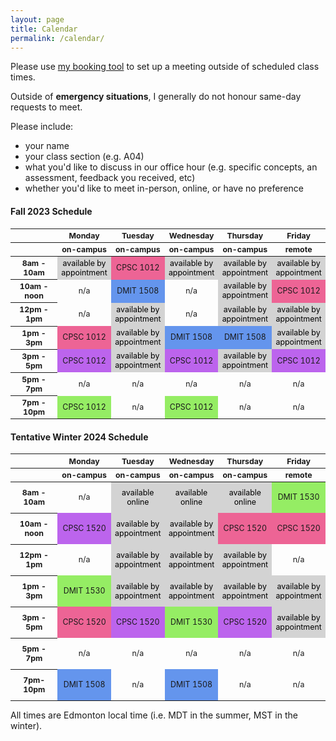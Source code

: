 ```yaml
---
layout: page
title: Calendar
permalink: /calendar/
---
```


Please use [my booking tool](https://calendar.google.com/calendar/u/0/appointments/AcZssZ0nR04OIK095mwybdLW7PpjBRrZiELn_yoBZbI=) to set up a meeting outside of scheduled class times.

Outside of **emergency situations**, I generally do not honour same-day requests to meet.

Please include:
* your name
* your class section (e.g. A04)
* what you'd like to discuss in our office hour (e.g. specific concepts, an assessment, feedback you received, etc)
* whether you'd like to meet in-person, online, or have no preference

#### Fall 2023 Schedule ####

<html>
  <style>
    table {font-size: 12.4px; text-align:center;}
    .row-header {width : 80px;}
    .col-header {text-align:center;}
    .appointment {color: black; background-color:#d3d3d3;}
    .dmit1508 { background-color:#6495ed;}
    .a04 {background-color:#ed6495;}
    .a05 {background-color:#bc64ed;}
    .oe02 { background-color:#95ed64;}
  </style>
 <table>
  <thead>
    <tr>
      <th class = "row-header"></th>
      <th class = "col-header">Monday</th>
      <th class = "col-header">Tuesday</th>
      <th class = "col-header">Wednesday</th>
      <th class = "col-header">Thursday</th>
      <th class = "col-header">Friday</th>
    </tr>
        <tr>
      <th class = "row-header"></th>
      <th class = "col-header">on-campus</th>
      <th class = "col-header">on-campus</th>
      <th class = "col-header">on-campus</th>
      <th class = "col-header">on-campus</th>
      <th class = "col-header">remote</th>
    </tr>
  </thead>
  <tbody>
      <tr>
      <th>8am - 10am</th>
      <td class="appointment">available by appointment</td>
      <td class="a04">CPSC 1012</td>
      <td class="appointment">available by appointment</td>
      <td class="appointment">available by appointment</td>
      <td class="appointment">available by appointment</td>
    </tr>
    <tr>
      <th>10am - noon</th>
      <td>n/a</td>
      <td class="dmit1508">DMIT 1508</td>
      <td>n/a</td>
      <td class="appointment">available by appointment</td>
      <td class="a04">CPSC 1012</td>
    </tr>
    <tr>
      <th>12pm - 1pm</th>
      <td>n/a</td>
      <td class="appointment">available by appointment</td>
      <td>n/a</td>
      <td class="appointment">available by appointment</td>
      <td class="appointment">available by appointment</td>
    </tr>
    <tr>
      <th>1pm - 3pm</th>
      <td class="a04">CPSC 1012</td>
      <td class="appointment">available by appointment</td>
      <td class="dmit1508">DMIT 1508</td>
      <td class="dmit1508">DMIT 1508</td>
      <td class="appointment">available by appointment</td>
    </tr>
      <tr>
      <th>3pm - 5pm</th>
      <td class="a05">CPSC 1012</td>
      <td class="appointment">available by appointment</td>
      <td class="a05">CPSC 1012</td>
      <td class="appointment">available by appointment</td>
      <td class="a05">CPSC 1012</td>
    </tr>
  <tr>
      <th>5pm - 7pm</th>
      <td>n/a</td>
      <td>n/a</td>
      <td>n/a</td>
      <td>n/a</td>
      <td>n/a</td>
    </tr>
    <tr>
      <th>7pm - 10pm</th>
      <td class="oe02">CPSC 1012</td>
      <td>n/a</td>
      <td class="oe02">CPSC 1012</td>
      <td>n/a</td>
      <td>n/a</td>
    </tr>


  </tbody>
</table>
</html>


#### Tentative Winter 2024 Schedule ####

<html>
  <style>
    table {font-size: 12.4px; text-align:center;}
    .row-header {width : 80px;}
    .col-header {text-align:center;}
    .appointment {color: black; background-color:#d3d3d3;}
    .cpsc1520-a01 {background-color:#ed6495;}
    .cpsc1520-a02 {background-color:#bc64ed;}
    .dmit1530-a01 { background-color:#95ed64;}
    .dmit1508 { background-color:#6495ed;}
  </style>
 <table style="width:100%">
  <thead>
    <tr>
      <th class = "row-header"  style="width:15%"></th>
      <th class = "col-header"  style="width:17%">Monday</th>
      <th class = "col-header"  style="width:17%">Tuesday</th>
      <th class = "col-header"  style="width:17%">Wednesday</th>
      <th class = "col-header"  style="width:17%">Thursday</th>
      <th class = "col-header"  style="width:17%">Friday</th>
    </tr>
      <tr>
      <th class = "row-header"></th>
      <th class = "col-header">on-campus</th>
      <th class = "col-header">on-campus</th>
      <th class = "col-header">on-campus</th>
      <th class = "col-header">on-campus</th>
      <th class = "col-header">remote</th>
    </tr>
  </thead>
  <tbody>
      <tr style="height:50px">
      <th>8am - 10am</th>
      <td>n/a</td>
      <td class="appointment">available online</td>
      <td class="appointment">available online</td>
      <td class="appointment">available online</td>
      <td class="dmit1530-a01">DMIT 1530</td>
    </tr>
      <tr style="height:50px">
      <th>10am - noon</th>
      <td class="cpsc1520-a02">CPSC 1520</td>
      <td class="appointment">available by appointment</td>
      <td class="appointment">available by appointment</td>
      <td class="cpsc1520-a01">CPSC 1520</td>
      <td class="cpsc1520-a01">CPSC 1520</td>
    </tr>
      <tr style="height:50px">
      <th>12pm - 1pm</th>
      <td>n/a</td>
      <td class="appointment">available by appointment</td>
      <td class="appointment">available by appointment</td>
      <td class="appointment">available by appointment</td>
      <td>n/a</td>
    </tr>
      <tr style="height:50px">
      <th>1pm - 3pm</th>
      <td class="dmit1530-a01">DMIT 1530</td>
      <td class="appointment">available by appointment</td>
      <td class="appointment">available by appointment</td>
      <td class="appointment">available by appointment</td>
      <td class="appointment">available by appointment</td>
    </tr>
      <tr style="height:50px">
      <th>3pm - 5pm</th>
      <td class="cpsc1520-a01">CPSC 1520</td>
      <td class="cpsc1520-a02">CPSC 1520</td>
      <td class="dmit1530-a01">DMIT 1530</td>
      <td class="cpsc1520-a02">CPSC 1520</td>
      <td class="appointment">available by appointment</td>
    </tr>
      <tr style="height:50px">
      <th>5pm - 7pm</th>
      <td>n/a</td>
      <td>n/a</td>
      <td>n/a</td>
      <td>n/a</td>
      <td>n/a</td>
    </tr>
      <tr style="height:50px">
      <th>7pm-10pm</th>
      <td class="dmit1508">DMIT 1508</td>
      <td>n/a</td>
      <td class="dmit1508">DMIT 1508</td>
      <td>n/a</td>
      <td>n/a</td>
    </tr>
  </tbody>
</table>
</html>


All times are Edmonton local time (i.e. MDT in the summer, MST in the winter).
